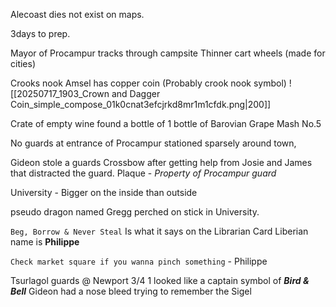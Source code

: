 Alecoast dies not exist on maps.

3days to prep. 

Mayor of Procampur tracks through campsite
	Thinner cart wheels (made for cities)

Crooks nook 
Amsel has copper coin (Probably crook nook symbol)
![[20250717_1903_Crown and Dagger Coin_simple_compose_01k0cnat3efcjrkd8mr1m1cfdk.png|200]]

Crate of empty wine found a bottle of 
1 bottle of Barovian Grape Mash No.5 

No guards at entrance of Procampur stationed sparsely around town, 

Gideon stole a guards Crossbow after getting help from Josie and James that distracted the guard. 
	Plaque - *Property of Procampur guard*

University - Bigger on the inside than outside

pseudo dragon named Gregg perched on stick in University. 

`Beg, Borrow & Never Steal` Is what it says on the Librarian Card
Liberian name is **Philippe**

`Check market square if you wanna pinch something` - Philippe

Tsurlagol guards @ Newport 3/4 1 looked like a captain symbol of  ***Bird & Bell*** 
Gideon had a nose bleed trying to remember the Sigel 



